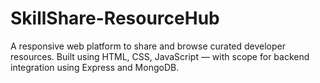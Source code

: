# SkillShare-ResourceHub
A responsive web platform to share and browse curated developer resources. Built using HTML, CSS, JavaScript — with scope for backend integration using Express and MongoDB.
